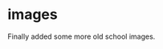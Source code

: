 <!--
  id: 254
  date: 2004-09-17T18:03:40
  modified: 2004-09-17T18:03:40
  slug: images
  type: post
  excerpt: <p>Finally added some more old school images.</p>
  categories: admin, image
  tags: 
  inCv: 
  inPortfolio: 
  dateFrom: 
  dateTo: 
-->

# images

<p>Finally added some more old school images.</p>